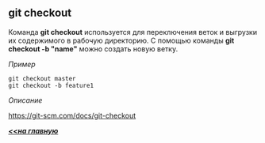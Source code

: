 ## git checkout

Команда **git checkout** используется для переключения веток и выгрузки их содержимого в рабочую директорию.
С помощью команды **git checkout -b "name"** можно создать новую ветку.

*Пример*
```hash = 
git checkout master
git checkout -b feature1
```
*Описание*

https://git-scm.com/docs/git-checkout

***[<<на главную](./readme.md)***